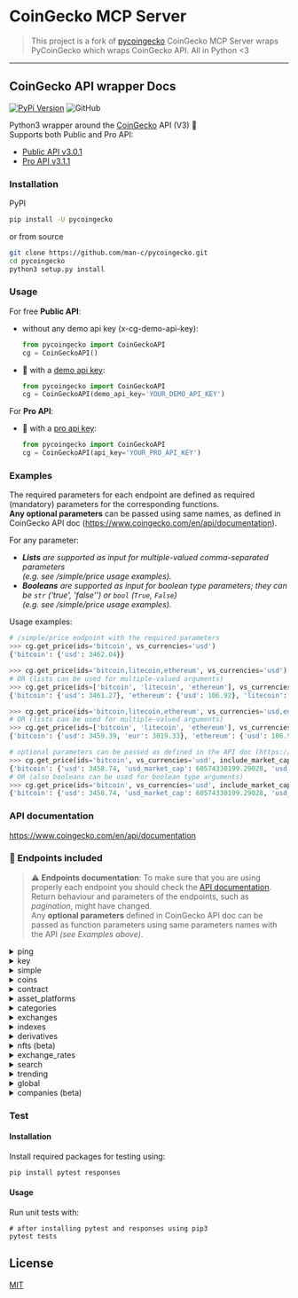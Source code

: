 # CoinGecko MCP Server

> This project is a fork of [pycoingecko](https://github.com/man-c/pycoingecko)
> CoinGecko MCP Server wraps PyCoinGecko which wraps CoinGecko API. All in Python <3

---

## CoinGecko API wrapper Docs

[![PyPi Version](https://img.shields.io/pypi/v/pycoingecko.svg)](https://pypi.python.org/pypi/pycoingecko/)
![GitHub](https://img.shields.io/github/license/man-c/pycoingecko)

Python3 wrapper around the [CoinGecko](https://www.coingecko.com/) API (V3) 🦎<br> Supports both Public and Pro API:
 * [Public API v3.0.1](https://docs.coingecko.com/v3.0.1/reference/introduction)
 * [Pro API v3.1.1](https://docs.coingecko.com/v3.1.1/reference/introduction)

### Installation
PyPI
```bash
pip install -U pycoingecko
```
or from source
```bash
git clone https://github.com/man-c/pycoingecko.git
cd pycoingecko
python3 setup.py install
```

### Usage

For free **Public API**:

 * without any demo api key (x-cg-demo-api-key):
    ```python
    from pycoingecko import CoinGeckoAPI
    cg = CoinGeckoAPI()
    ```
 * 🔑 with a <ins>demo api key</ins>:
    ```python
    from pycoingecko import CoinGeckoAPI
    cg = CoinGeckoAPI(demo_api_key='YOUR_DEMO_API_KEY')
    ```

For **Pro API**:
 * 🔑 with a <ins>pro api key</ins>:
    ```python
    from pycoingecko import CoinGeckoAPI
    cg = CoinGeckoAPI(api_key='YOUR_PRO_API_KEY')
    ```

### Examples
The required parameters for each endpoint are defined as required (mandatory) parameters for the corresponding functions.\
**Any optional parameters** can be passed using same names, as defined in CoinGecko API doc (https://www.coingecko.com/en/api/documentation).

For any parameter:
- ***Lists** are supported as input for multiple-valued comma-separated parameters\
  (e.g. see /simple/price usage examples).*
- ***Booleans** are supported as input for boolean type parameters; they can be `str` ('true', 'false'') or `bool` (`True`, `False`)\
  (e.g. see /simple/price usage examples).*

Usage examples:
```python
# /simple/price endpoint with the required parameters
>>> cg.get_price(ids='bitcoin', vs_currencies='usd')
{'bitcoin': {'usd': 3462.04}}

>>> cg.get_price(ids='bitcoin,litecoin,ethereum', vs_currencies='usd')
# OR (lists can be used for multiple-valued arguments)
>>> cg.get_price(ids=['bitcoin', 'litecoin', 'ethereum'], vs_currencies='usd')
{'bitcoin': {'usd': 3461.27}, 'ethereum': {'usd': 106.92}, 'litecoin': {'usd': 32.72}}

>>> cg.get_price(ids='bitcoin,litecoin,ethereum', vs_currencies='usd,eur')
# OR (lists can be used for multiple-valued arguments)
>>> cg.get_price(ids=['bitcoin', 'litecoin', 'ethereum'], vs_currencies=['usd', 'eur'])
{'bitcoin': {'usd': 3459.39, 'eur': 3019.33}, 'ethereum': {'usd': 106.91, 'eur': 93.31}, 'litecoin': {'usd': 32.72, 'eur': 28.56}}

# optional parameters can be passed as defined in the API doc (https://www.coingecko.com/api/docs/v3)
>>> cg.get_price(ids='bitcoin', vs_currencies='usd', include_market_cap='true', include_24hr_vol='true', include_24hr_change='true', include_last_updated_at='true')
{'bitcoin': {'usd': 3458.74, 'usd_market_cap': 60574330199.29028, 'usd_24h_vol': 4182664683.6247883, 'usd_24h_change': 1.2295378479069035, 'last_updated_at': 1549071865}}
# OR (also booleans can be used for boolean type arguments)
>>> cg.get_price(ids='bitcoin', vs_currencies='usd', include_market_cap=True, include_24hr_vol=True, include_24hr_change=True, include_last_updated_at=True)
{'bitcoin': {'usd': 3458.74, 'usd_market_cap': 60574330199.29028, 'usd_24h_vol': 4182664683.6247883, 'usd_24h_change': 1.2295378479069035, 'last_updated_at': 1549071865}}
```

### API documentation
https://www.coingecko.com/en/api/documentation

### 📡 Endpoints included
> :warning: **Endpoints documentation**: To make sure that you are using properly each endpoint you should check the [API documentation](https://www.coingecko.com/en/api/documentation). Return behaviour and parameters of the endpoints, such as *pagination*, might have changed. <br> Any **optional parameters** defined in CoinGecko API doc can be passed as function parameters using same parameters names with the API *(see Examples above)*.
<details><summary>ping</summary>
<p>

* **/ping** 
  
   _Check API server status_
  ```python
  cg.ping()
  ```
</details>

<details><summary>key</summary>
<p>

* [Pro API] 💼 **/key**  
  
   _Monitor your account's API usage, including rate limits, monthly total credits, remaining credits, and more_
  ```python
  cg.key()
  ```
</details>

<details><summary>simple</summary>
<p>

* **/simple/price** 
  
   _Get the current price of any cryptocurrencies in any other supported currencies that you need_
  ```python
  cg.get_price()
  ```
* **/simple/token_price/{id}** 
  
   _Get current price of tokens (using contract addresses) for a given platform in any other currency that you need_
  ```python
  cg.get_token_price()
  ```
* **/simple/supported_vs_currencies** 
  
   _Get list of supported_vs_currencies_
  ```python
  cg.get_supported_vs_currencies()
  ```
</details>

<details><summary>coins</summary>
<p>

* **/coins/list** 
  
   _List all supported coins id, name and symbol (no pagination required)_
  ```python
  cg.get_coins_list()
  ```

* [Pro API] 💼 **/coins/top_gainers_losers**  
  
   _Query the top 30 coins with largest price gain and loss by a specific time duration_
  ```python
  cg.get_coin_top_gainers_losers()
  ```

* [Pro API] 💼 **/coins/list/new**  
  
   _Query the latest 200 coins that recently listed on CoinGecko_
  ```python
  cg.get_coins_list_new()
  ```

* **/coins/markets**  
  
   _List all supported coins price, market cap, volume, and market related data_
  ```python 
  cg.get_coins_markets()
  ```
* **/coins/{id}**  
  
   _Get current data (name, price, market, ... including exchange tickers) for a coin_
  ```python 
  cg.get_coin_by_id()
  ```
* **/coins/{id}/tickers**  
  
   _Get coin tickers (paginated to 100 items)_
  ```python 
  cg.get_coin_ticker_by_id()
  ```
* **/coins/{id}/history**  
  
   _Get historical data (name, price, market, stats) at a given date for a coin_
  ```python 
  cg.get_coin_history_by_id()
  ```
* **/coins/{id}/market_chart**  
  
   _Get historical market data include price, market cap, and 24h volume (granularity auto)_
  ```python 
  cg.get_coin_market_chart_by_id()
  ```
* **/coins/{id}/market_chart/range**  
  
   _Get historical market data include price, market cap, and 24h volume within a range of timestamp (granularity auto)_
  ```python 
  cg.get_coin_market_chart_range_by_id()
  ```

[//]: # (* **/coins/{id}/status_updates** &#40;Get status updates for a given coin &#40;beta&#41;&#41;)

[//]: # (  ```python)

[//]: # (  cg.get_coin_status_updates_by_id&#40;&#41;)

[//]: # (  ```)
* **/coins/{id}/ohlc**  
  
   _Get the OHLC chart (Open, High, Low, Close) of a coin based on particular coin id_
  ```python
  cg.get_coin_ohlc_by_id()
  ```

* [Pro API] 💼 **/coins/{id}/ohlc/range**  
  
   _Get the OHLC chart (Open, High, Low, Close) of a coin within a range of timestamp based on particular coin id_
  ```python
  cg.get_coin_ohlc_by_id_range()
  ```

* [Pro API] 👑 **/coins/{id}/circulating_supply_chart**  
  
   _Query historical circulating supply of a coin by number of days away from now based on provided coin id_
  ```python
  cg.get_coin_circulating_supply_chart()
  ```

* [Pro API] 👑 **/coins/{id}/circulating_supply_chart/range**  
  
   _Query historical circulating supply of a coin, within a range of timestamp based on the provided coin id_
  ```python
  cg.get_coin_circulating_supply_chart_range()
  ```

* [Pro API] 👑 **/coins/{id}/total_supply_chart**  
  
   _Query historical total supply of a coin by number of days away from now based on provided coin id_
  ```python
  cg.get_coin_total_supply_chart()
  ```

* [Pro API] 👑 **/coins/{id}/total_supply_chart/range**  
  
   _Query historical total supply of a coin, within a range of timestamp based on the provided coin id_
  ```python
  cg.get_coin_total_supply_chart_range()
  ```

</details>


<details><summary>contract</summary>
<p>

* **/coins/{id}/contract/{contract_address}**  
  
   _Get coin info from contract address_
  ```python
  cg.get_coin_info_from_contract_address_by_id()
  ```
* **/coins/{id}/contract/{contract_address}/market_chart/**  
  
   _Get historical market data include price, market cap, and 24h volume (granularity auto) from a contract address_
  ```python
  cg.get_coin_market_chart_from_contract_address_by_id()
  ```
* **/coins/{id}/contract/{contract_address}/market_chart/range**  
  
   _Get historical market data include price, market cap, and 24h volume within a range of timestamp (granularity auto) from a contract address_
  ```python
  cg.get_coin_market_chart_range_from_contract_address_by_id()
  ```
</details>

<details><summary>asset_platforms</summary>
<p>

* **/asset_platforms**  
  
   _List all asset platforms (Blockchain networks)_
  ```python
  cg.get_asset_platforms()
  ```

* [Pro API] 👑 **/token_lists/{asset_platform_id}/all.json**  
  
   _Get full list of tokens of a blockchain network (asset platform) that is supported by Ethereum token list standard_
  ```python
  cg.get_asset_platform_by_id()
  ```

</details>

<details><summary>categories</summary>
<p>

* **/coins/categories/list**  
  
   _List all categories_
  ```python
  cg.get_coins_categories_list()
  ```
* **coins/categories**  
  
   _List all categories with market data_
  ```python
  cg.get_coins_categories()
  ```
</details>

<details><summary>exchanges</summary>
<p>

* **/exchanges**  
  
   _List all exchanges_
  ```python
  cg.get_exchanges_list()
  ```
* **/exchanges/list**  
  
   _List all supported markets id and name (no pagination required)_
  ```python
  cg.get_exchanges_id_name_list()
  ```
* **/exchanges/{id}**  
  
   _Get exchange volume in BTC and top 100 tickers only_
  ```python
  cg.get_exchanges_by_id()
  ```
* **/exchanges/{id}/tickers**  
  
   _Get exchange tickers (paginated, 100 tickers per page)_
  ```python
  cg.get_exchanges_tickers_by_id()
  ```

[//]: # (* **/exchanges/{id}/status_updates** &#40;Get status updates for a given exchange &#40;beta&#41;&#41;)

[//]: # (  ```python)

[//]: # (  cg.get_exchanges_status_updates_by_id&#40;&#41;)

[//]: # (  ```)
* **/exchanges/{id}/volume_chart**  
  
   _Get volume_chart data for a given exchange_
  ```python
  cg.get_exchanges_volume_chart_by_id()
  ```

* [Pro API] 💼 **/exchanges/{id}/volume_chart/range**  
  
   _Query the historical volume chart data in BTC by specifying date range in UNIX based on exchange’s id_
  ```python
  cg.get_exchanges_volume_chart_by_id_within_time_range()
  ```  

</details>

[//]: # (<details><summary>finance</summary>)

[//]: # (<p>)

[//]: # ()
[//]: # (* **/finance_platforms** &#40;List all finance platforms&#41;)

[//]: # (  ```python)

[//]: # (  cg.get_finance_platforms&#40;&#41;)

[//]: # (  ```)

[//]: # (* **/finance_products** &#40;List all finance products&#41;)

[//]: # (  ```python)

[//]: # (  cg.get_finance_products&#40;&#41;)

[//]: # (  ```)

[//]: # (</details>)

<details><summary>indexes</summary>
<p>

* **/indexes**  
  
   _List all market indexes_
```python
cg.get_indexes()
```
* **/indexes/{market_id}/{id}**  
  
   _Get market index by market id and index id_
```python
cg.get_indexes_by_market_id_and_index_id()
```
* **/indexes/list**  
  
   _List market indexes id and name_
```python
cg.get_indexes_list()
```
</details>

<details><summary>derivatives</summary>
<p>

* **/derivatives**  
  
   _List all derivative tickers_
  ```python
  cg.get_derivatives()
  ```
* **/derivatives/exchanges**  
  
   _List all derivative exchanges_
  ```python
  cg.get_derivatives_exchanges()
  ```
* **/derivatives/exchanges/{id}** 
  
   _Show derivative exchange data_
  ```python
  cg.get_derivatives_exchanges_by_id()
  ```
* **/derivatives/exchanges/list** 
  
   _List all derivative exchanges name and identifier_
  ```python
  cg.get_derivatives_exchanges_list()
  ```
</details>

<details><summary>nfts (beta)</summary>
<p>

* **/nfts/list** 
  
   _List all supported NFT ids, paginated by 100 items per page, paginated to 100 items_
  ```python
  cg.get_nfts_list()
  ```
* **/nfts/{id}** 
  
   _Get current data (name, price_floor, volume_24h ...) for an NFT collection. native_currency (string) is only a representative of the currency_
  ```python
  cg.get_nfts_by_id()
  ```
* **/nfts/{asset_platform_id}/contract/{contract_address}** 
  
   _Get current data (name, price_floor, volume_24h ...) for an NFT collection. native_currency (string) is only a representative of the currency_
  ```python
  cg.get_nfts_collection_by_asset_platform_id_and_contract_address()
  ```

* [Pro API] 💼 **/nfts/markets** 
  
   _Query all the supported NFT collections with floor price, market cap, volume and market related data on CoinGecko_
  ```python
  cg.get_nfts_markets()
  ```

* [Pro API] 💼 **/nfts/{id}/market_chart** 
  
   _Query historical market data of a NFT collection, including floor price, market cap, and 24h volume, by number of days away from now_
  ```python
  cg.get_nfts_market_chart_by_id()
  ```

* [Pro API] 💼 **/nfts/{asset_platform_id}/contract/{contract_address}/market_chart** 
  
   _Query historical market data of a NFT collection, including floor price, market cap, and 24h volume, by number of days away from now based on the provided contract address_
  ```python
  cg.get_ntfs_market_chart_by_asset_platform_id_and_contract_address()
  ```

* [Pro API] 💼 **/nfts/{id}/tickers** 
  
   _Query the latest floor price and 24h volume of a NFT collection, on each NFT marketplace, e.g. OpenSea and LooksRare_
  ```python
  cg.get_nfts_tickers_by_id()
  ```

</details>

[//]: # (<details><summary>status_updates</summary>)

[//]: # (<p>)

[//]: # ()
[//]: # (* **/status_updates** &#40;List all status_updates with data &#40;description, category, created_at, user, user_title and pin&#41;&#41;)

[//]: # (  ```python)

[//]: # (  cg.get_status_updates&#40;&#41;)

[//]: # (  ```)

[//]: # (</details>)

[//]: # (<details><summary>events</summary>)

[//]: # (<p>)

[//]: # ()
[//]: # (* **/events** &#40;Get events, paginated by 100&#41;)

[//]: # (  ```python)

[//]: # (  cg.get_events&#40;&#41;)

[//]: # (  ```)

[//]: # (* **/events/countries** &#40;Get list of event countries&#41;)

[//]: # (  ```python)

[//]: # (  cg.get_events_countries&#40;&#41;)

[//]: # (  ```)

[//]: # (* **/events/types** &#40;Get list of events types&#41;)

[//]: # (  ```python)

[//]: # (  cg.get_events_types&#40;&#41;)

[//]: # (  ```)

[//]: # (</details>)

<details><summary>exchange_rates</summary>
<p>

* **/exchange_rates** 
  
   _Get BTC-to-Currency exchange rates_
  ```python
  cg.get_exchange_rates()
  ```
</details>

<details><summary>search</summary>
<p>

* **/search** 
  
   _Search for coins, categories and markets on CoinGecko_
  ```python
  cg.search()
  ```
</details>

<details><summary>trending</summary>
<p>

* **/search/trending** 
  
   _Get trending search coins (Top-7) on CoinGecko in the last 24 hours_
  ```python
  cg.get_search_trending()
  ```
</details>

<details><summary>global</summary>
<p>

* **/global** 
  
   _Get cryptocurrency global data_
    ```python
    cg.get_global()
    ```
* **/global/decentralized_finance_defi** 
  
   _Get cryptocurrency global decentralized finance(defi) data_
    ```python
    cg.get_global_decentralized_finance_defi()
    ```

* [Pro API] 💼 **/global/market_cap_chart**

  _Query historical global market cap and volume data by number of days away from now)_
  ```python
  cg.get_global_market_cap_chart()
  ```

</details>

<details><summary>companies (beta)</summary>
<p>

* **/companies/public_treasury/{coin_id}** 
  
   _Query public companies’ bitcoin or ethereum holdings_
    ```python
    cg.get_companies_public_treasury_by_coin_id()
    ```
</details>

### Test

#### Installation
Install required packages for testing using:
```bash
pip install pytest responses
```

#### Usage

Run unit tests with:

```
# after installing pytest and responses using pip3
pytest tests
```

## License
[MIT](https://choosealicense.com/licenses/mit/)
